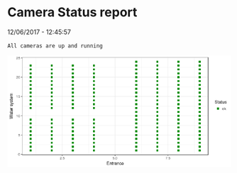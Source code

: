 Camera Status report
================
12/06/2017 - 12:45:57

    All cameras are up and running

![](camreport_files/figure-markdown_github/unnamed-chunk-2-1.png)
